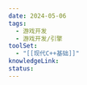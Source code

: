 ```yaml
---
date: 2024-05-06
tags:
  - 游戏开发
  - 游戏开发/引擎
toolSet:
  - "[[现代C++基础]]"
knowledgeLink: 
status:
---
```


